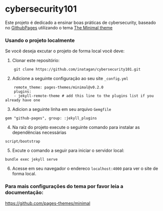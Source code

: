 # cybersecurity101

Este projeto é dedicado a ensinar boas práticas de cybersecurity, baseado no [GithubPages](https://pages.github.com/) utilizando o tema [The Minimal theme](https://github.com/pages-themes/minimal)

### Usando o projeto localmente
Se você deseja excutar o projeto de forma local você deve:

1. Clonar este repositório:
```
    git clone https://github.com/inatagan/cybersecurity101.git
```
2. Adicione a seguinte configuração ao seu site `_config.yml`
```
    remote_theme: pages-themes/minimal@v0.2.0
    plugins:
    - jekyll-remote-theme # add this line to the plugins list if you already have one
```
3. Adicion a seguinte linha em seu arquivo `Gemgfile`
```
gem "github-pages", group: :jekyll_plugins
```
4. Na raíz do projeto execute o seguinte comando para instalar as dependências necessárias
```
script/bootstrap
```
5. Excute o comando a seguir para iniciar o servidor local:
```
bundle exec jekyll serve
```
6. Acesse em seu navegador o endereco `localhost:4000` para ver o site de forma local.

### Para mais configurações do tema por favor leia a documentação:
https://github.com/pages-themes/minimal

